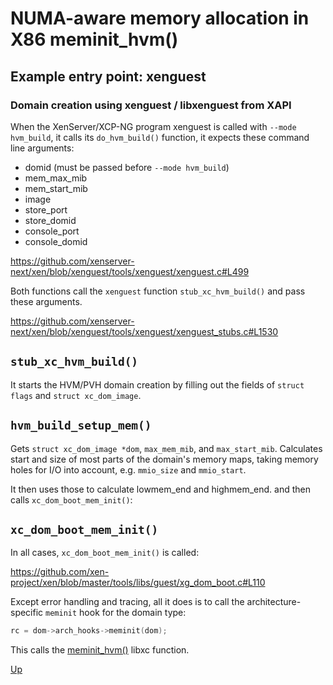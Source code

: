 # NUMA-aware memory allocation in X86 meminit_hvm()
## Example entry point: xenguest
### Domain creation using xenguest / libxenguest from XAPI

When the XenServer/XCP-NG program xenguest is called with
`--mode hvm_build`, it calls its `do_hvm_build()` function,
it expects these command line arguments:

- domid (must be passed before `--mode hvm_build`)
- mem_max_mib
- mem_start_mib
- image
- store_port
- store_domid
- console_port
- console_domid

https://github.com/xenserver-next/xen/blob/xenguest/tools/xenguest/xenguest.c#L499

Both functions call the `xenguest` function `stub_xc_hvm_build()`
and pass these arguments.

https://github.com/xenserver-next/xen/blob/xenguest/tools/xenguest/xenguest_stubs.c#L1530

## `stub_xc_hvm_build()`

It starts the HVM/PVH domain creation by filling out the fields of `struct flags`
and `struct xc_dom_image`.

## `hvm_build_setup_mem()`

Gets `struct xc_dom_image *dom`, `max_mem_mib`, and
`max_start_mib`. Calculates start and size of most parts
of the domain's memory maps, taking memory holes for I/O
into account, e.g. `mmio_size` and `mmio_start`.

It then uses those to calculate lowmem_end and highmem_end.
and then calls `xc_dom_boot_mem_init()`:

##  `xc_dom_boot_mem_init()`

In all cases, `xc_dom_boot_mem_init()` is called:

https://github.com/xen-project/xen/blob/master/tools/libs/guest/xg_dom_boot.c#L110

Except error handling and tracing, all it does is to call the
architecture-specific `meminit` hook for the domain type:

```c
rc = dom->arch_hooks->meminit(dom);
```

This calls the [meminit_hvm()](meminit_hvm.md) libxc function.


[Up](../memory_alloc.md)